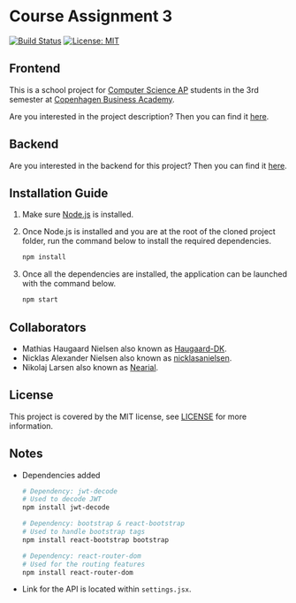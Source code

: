 # Course Assignment 3

[![Build Status](https://travis-ci.com/nicklasanielsen/CA3-Frontend.svg?token=zgehqy9DRGP96w5Nrecw&branch=master)](https://travis-ci.com/nicklasanielsen/CA3-Frontend) [![License: MIT](https://img.shields.io/badge/License-MIT-blue.svg)](https://opensource.org/licenses/MIT)

## Frontend

This is a school project for [Computer Science AP](https://www.cphbusiness.dk/uddannelser/erhvervsakademiuddannelser/datamatiker) students in the 3rd semester at [Copenhagen Business Academy](https://www.cphbusiness.dk/).

Are you interested in the project description? Then you can find it [here](https://docs.google.com/document/d/1M2g9MQRqjDn2CSDuFLAzdOjWCbAH8oe7au3AW_04LrA/edit#).

## Backend

Are you interested in the backend for this project? Then you can find it [here](https://github.com/nicklasanielsen/CA3-Backend).

## Installation Guide

1. Make sure [Node.js](https://nodejs.org/en/) is installed.

2. Once Node.js is installed and you are at the root of the cloned project folder, run the command below to install the required dependencies.

   ```bash
   npm install
   ```

3. Once all the dependencies are installed, the application can be launched with the command below.

   ```bash
   npm start
   ```

## Collaborators

* Mathias Haugaard Nielsen also known as [Haugaard-DK](https://github.com/Haugaard-DK).
* Nicklas Alexander Nielsen also known as [nicklasanielsen](https://github.com/nicklasanielsen).
* Nikolaj Larsen also known as [Nearial](https://github.com/Nearial).

## License

This project is covered by the MIT license, see [LICENSE](https://github.com/nicklasanielsen/CA3-Frontend/blob/master/LICENSE) for more information.

## Notes

* Dependencies added

  ```bash
  # Dependency: jwt-decode
  # Used to decode JWT
  npm install jwt-decode
  
  # Dependency: bootstrap & react-bootstrap
  # Used to handle bootstrap tags
  npm install react-bootstrap bootstrap
  
  # Dependency: react-router-dom
  # Used for the routing features
  npm install react-router-dom
  
  ```

* Link for the API is located within `settings.jsx`.